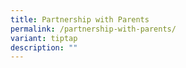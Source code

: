 ```yaml
---
title: Partnership with Parents
permalink: /partnership-with-parents/
variant: tiptap
description: ""
---
```

<p></p>
